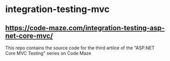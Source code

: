 # integration-testing-mvc
## https://code-maze.com/integration-testing-asp-net-core-mvc/
This repo contains the source code for the third artilce of the "ASP.NET Core MVC Testing" series on Code Maze
